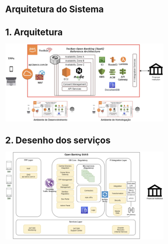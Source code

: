 # Arquitetura do Sistema

# 1. Arquitetura

![Imagem 1](../images/imagem_5.jpg)


# 2. Desenho dos serviços

![Imagem 1](../images/imagem_4.jpg)

